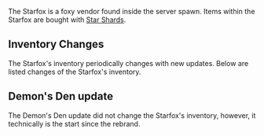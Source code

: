 The Starfox is a foxy vendor found inside the server spawn. Items within the Starfox are bought with [Star Shards](../items/star_shards.md).
## Inventory Changes

The Starfox's inventory periodically changes with new updates. Below are listed changes of the Starfox's inventory.
## Demon's Den update

The Demon's Den update did not change the Starfox's inventory, however, it technically is the start since the rebrand.